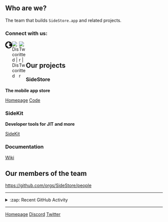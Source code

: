 <!-- 
Docs: How to use GitHub README and actions to auto-generate embedded content.
https://github.com/anuraghazra/github-readme-stats
https://www.youtube.com/watch?v=n6d4KHSKqGk
https://github.com/rahuldkjain/github-profile-readme-generator
 -->

## Who are we?

The team that builds `SideStore.app` and related projects.

### Connect with us:

<!--
[![Website](https://img.shields.io/website?label=sidestore.io&style=for-the-badge&url=https://sidestore.io)](https://sidestore.io)
[![Twitter Follow](https://img.shields.io/twitter/follow/sidestore_io?color=1DA1F2&logo=twitter&style=for-the-badge)](https://twitter.com/intent/follow?original_referer=https%3A%2F%2Fgithub.com%2Fsidestore&screen_name=sidestore)
[![GitHub Followers](https://img.shields.io/github/followers/sidestore?style=for-the-badge)]()
[![GitHub Sponsors](https://img.shields.io/github/sponsors/sidestore?style=for-the-badge
)]() 
-->

[<img align="left" alt="sidestore.io" width="22px" src="https://raw.githubusercontent.com/iconic/open-iconic/master/svg/globe.svg" />][website]
[<img align="left" alt="Discord | Discord" width="22px" src="https://cdn.jsdelivr.net/npm/simple-icons@v3/icons/discord.svg" />][discord]
[<img align="left" alt="Twitter | Twitter" width="22px" src="https://cdn.jsdelivr.net/npm/simple-icons@v3/icons/twitter.svg" />][twitter]

<br />
<br />

## Our projects

### SideStore

__The mobile app store__

[Homepage][website]
[Code][git.sidestore]

### SideKit

__Developer tools for JIT and more__

[SideKit][git.sidekit]

### Documentation

[Wiki][wiki]

## Our members of the team

https://github.com/orgs/SideStore/people

---

<details>
  <summary>:zap: Recent GitHub Activity</summary>

<!--START_SECTION:activity-->
1. 🗣 Commented on [#822](https://github.com/SideStore/SideStore/issues/822) in [SideStore/SideStore](https://github.com/SideStore/SideStore)
2. 🗣 Commented on [#822](https://github.com/SideStore/SideStore/issues/822) in [SideStore/SideStore](https://github.com/SideStore/SideStore)
3. 🗣 Commented on [#822](https://github.com/SideStore/SideStore/issues/822) in [SideStore/SideStore](https://github.com/SideStore/SideStore)
4. ❗️ Opened issue [#826](https://github.com/SideStore/SideStore/issues/826) in [SideStore/SideStore](https://github.com/SideStore/SideStore)
5. 🗣 Commented on [#575](https://github.com/SideStore/SideStore/issues/575) in [SideStore/SideStore](https://github.com/SideStore/SideStore)
6. 🗣 Commented on [#825](https://github.com/SideStore/SideStore/issues/825) in [SideStore/SideStore](https://github.com/SideStore/SideStore)
7. 🗣 Commented on [#825](https://github.com/SideStore/SideStore/issues/825) in [SideStore/SideStore](https://github.com/SideStore/SideStore)
8. ❗️ Opened issue [#825](https://github.com/SideStore/SideStore/issues/825) in [SideStore/SideStore](https://github.com/SideStore/SideStore)
9. 🎉 Merged PR [#59](https://github.com/SideStore/SideStore-Docs/pull/59) in [SideStore/SideStore-Docs](https://github.com/SideStore/SideStore-Docs)
10. 🗣 Commented on [#822](https://github.com/SideStore/SideStore/issues/822) in [SideStore/SideStore](https://github.com/SideStore/SideStore)
11. 🗣 Commented on [#822](https://github.com/SideStore/SideStore/issues/822) in [SideStore/SideStore](https://github.com/SideStore/SideStore)
12. 🗣 Commented on [#824](https://github.com/SideStore/SideStore/issues/824) in [SideStore/SideStore](https://github.com/SideStore/SideStore)
13. 💪 Opened PR [#59](https://github.com/SideStore/SideStore-Docs/pull/59) in [SideStore/SideStore-Docs](https://github.com/SideStore/SideStore-Docs)
14. ❗️ Opened issue [#824](https://github.com/SideStore/SideStore/issues/824) in [SideStore/SideStore](https://github.com/SideStore/SideStore)
15. 🗣 Commented on [#822](https://github.com/SideStore/SideStore/issues/822) in [SideStore/SideStore](https://github.com/SideStore/SideStore)
16. 🗣 Commented on [#778](https://github.com/SideStore/SideStore/issues/778) in [SideStore/SideStore](https://github.com/SideStore/SideStore)
17. ❗️ Opened issue [#823](https://github.com/SideStore/SideStore/issues/823) in [SideStore/SideStore](https://github.com/SideStore/SideStore)
18. 🗣 Commented on [#706](https://github.com/SideStore/SideStore/issues/706) in [SideStore/SideStore](https://github.com/SideStore/SideStore)
19. 🗣 Commented on [#713](https://github.com/SideStore/SideStore/issues/713) in [SideStore/SideStore](https://github.com/SideStore/SideStore)
20. 🗣 Commented on [#706](https://github.com/SideStore/SideStore/issues/706) in [SideStore/SideStore](https://github.com/SideStore/SideStore)
<!--END_SECTION:activity-->

</details>

---

[Homepage][patreon] [Discord][discord] [Twitter][twitter]

<!--
- [Patreon][patreon]
- [OpenCollective][opencollective]
- [YouTube][youtube]
-->

[website]: https://sidestore.io
[wiki]: https://wiki.sidestore.io
[twitter]: https://twitter.com/sidestore_io
[discord]: https://discord.gg/sidestore-949183273383395328
[youtube]: https://youtube.com/TODO
[patreon]: https://www.patreon.com/SideStore
[opencollective]: https://opencollective.com/TODO
[git.sidestore]: https://github.com/SideStore/SideStore/
[git.sidekit]: https://github.com/SideStore/SideKit

